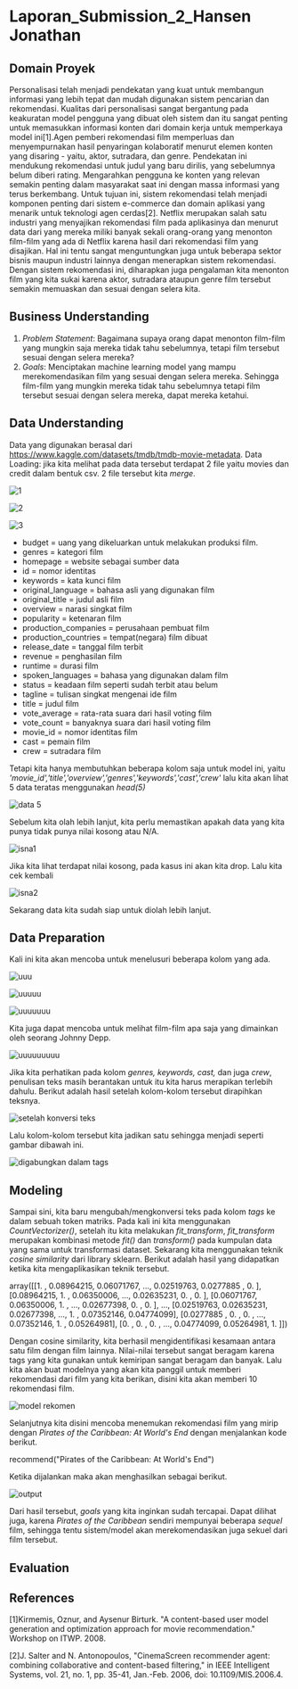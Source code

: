 # Laporan_Submission_2_Hansen Jonathan

## Domain Proyek
Personalisasi telah menjadi pendekatan yang kuat untuk membangun informasi yang lebih tepat dan mudah digunakan sistem pencarian dan rekomendasi. Kualitas dari personalisasi sangat bergantung pada keakuratan model pengguna yang dibuat oleh sistem dan itu sangat penting untuk memasukkan informasi konten dari domain kerja untuk memperkaya model ini[1].Agen pemberi rekomendasi film memperluas dan menyempurnakan hasil penyaringan kolaboratif menurut elemen konten yang disaring - yaitu, aktor, sutradara, dan genre. Pendekatan ini mendukung rekomendasi untuk judul yang baru dirilis, yang sebelumnya belum diberi rating. Mengarahkan pengguna ke konten yang relevan semakin penting dalam masyarakat saat ini dengan massa informasi yang terus berkembang. Untuk tujuan ini, sistem rekomendasi telah menjadi komponen penting dari sistem e-commerce dan domain aplikasi yang menarik untuk teknologi agen cerdas[2]. Netflix merupakan salah satu industri yang menyajikan rekomendasi film pada aplikasinya dan menurut data dari yang mereka miliki banyak sekali orang-orang yang menonton film-film yang ada di Netflix karena hasil dari rekomendasi film yang disajikan. Hal ini tentu sangat menguntungkan juga untuk beberapa sektor bisnis maupun industri lainnya dengan menerapkan sistem rekomendasi. Dengan sistem rekomendasi ini, diharapkan juga pengalaman kita menonton film yang kita sukai karena aktor, sutradara ataupun genre film tersebut semakin memuaskan dan sesuai dengan selera kita.

## Business Understanding
1. *Problem Statement*:
   Bagaimana supaya orang dapat menonton film-film yang mungkin saja mereka tidak tahu sebelumnya, tetapi film tersebut sesuai dengan selera mereka?
2. *Goals*:
   Menciptakan machine learning model yang mampu merekomendasikan film yang sesuai dengan selera mereka. Sehingga film-film yang mungkin mereka tidak tahu sebelumnya tetapi film tersebut sesuai dengan selera mereka, dapat mereka ketahui.


## Data Understanding
Data yang digunakan berasal dari https://www.kaggle.com/datasets/tmdb/tmdb-movie-metadata.
Data Loading: jika kita melihat pada data tersebut terdapat 2 file yaitu movies dan credit dalam bentuk csv. 2 file tersebut kita *merge*.

![1](https://user-images.githubusercontent.com/106476815/182641398-d172a4c8-e1f3-49e2-b7a5-6a08a02491f7.jpg)

![2](https://user-images.githubusercontent.com/106476815/182641374-7a3e3981-d4e0-473d-8e32-f8b17c4b2fc3.jpg)

![3](https://user-images.githubusercontent.com/106476815/182641388-a816b50c-c6ec-4133-9097-0341b22081d7.jpg)

- budget = uang yang dikeluarkan untuk melakukan produksi film.
- genres = kategori film
- homepage = website sebagai sumber data
- id = nomor identitas  
- keywords = kata kunci film 
- original_language = bahasa asli yang digunakan film
- original_title = judul asli film
- overview = narasi singkat film
- popularity = ketenaran film
- production_companies = perusahaan pembuat film 
- production_countries = tempat(negara) film dibuat
- release_date = tanggal film terbit
- revenue = penghasilan film
- runtime = durasi film
- spoken_languages = bahasa yang digunakan dalam film
- status = keadaan film seperti sudah terbit atau belum
- tagline = tulisan singkat mengenai ide film
- title = judul film
- vote_average = rata-rata suara dari hasil voting film
- vote_count = banyaknya suara dari hasil voting film
- movie_id = nomor identitas film
- cast = pemain film
- crew = sutradara film

Tetapi kita hanya membutuhkan beberapa kolom saja untuk model ini, yaitu *'movie_id','title','overview','genres','keywords','cast','crew'* lalu kita akan lihat 5 data teratas menggunakan *head(5)*

![data 5](https://user-images.githubusercontent.com/106476815/182332376-f1ce6827-381c-4abe-99a0-09643cab2030.jpg)

Sebelum kita olah lebih lanjut, kita perlu memastikan apakah data yang kita punya tidak punya nilai kosong atau N/A.

![isna1](https://user-images.githubusercontent.com/106476815/182641391-fca7f091-86fb-4357-9480-be147b3a149e.jpg)

Jika kita lihat terdapat nilai kosong, pada kasus ini akan kita drop. Lalu kita cek kembali

![isna2](https://user-images.githubusercontent.com/106476815/182641396-d48b6da8-66f3-4481-8a50-dcf12cd15aa2.jpg)

Sekarang data kita sudah siap untuk diolah lebih lanjut.


## Data Preparation
Kali ini kita akan mencoba untuk menelusuri beberapa kolom yang ada.

![uuu](https://user-images.githubusercontent.com/106476815/182652484-3ae47733-a666-4484-8306-705785ed53d6.jpg)

![uuuuu](https://user-images.githubusercontent.com/106476815/182652468-45b1aebf-e6a2-45dc-a994-5f3ae05bdc2b.jpg)

![uuuuuuu](https://user-images.githubusercontent.com/106476815/182652478-69de0d04-bc21-40ea-b51a-0c00dffc0e3e.jpg)

Kita juga dapat mencoba untuk melihat film-film apa saja yang dimainkan oleh seorang Johnny Depp.

![uuuuuuuuu](https://user-images.githubusercontent.com/106476815/182652480-9d2e4f25-edea-4cb8-b294-cf1c4df67ba7.jpg)


Jika kita perhatikan pada kolom *genres, keywords, cast,* dan juga *crew*, penulisan teks masih berantakan untuk itu kita harus merapikan terlebih dahulu. 
Berikut adalah hasil setelah kolom-kolom tersebut dirapihkan teksnya.

![setelah konversi teks](https://user-images.githubusercontent.com/106476815/182333610-478930a9-4dcd-48aa-bf14-739e02066e7f.jpg)

Lalu kolom-kolom tersebut kita jadikan satu sehingga menjadi seperti gambar dibawah ini.

![digabungkan dalam tags](https://user-images.githubusercontent.com/106476815/182333603-eb6d3a4a-ef58-4b1b-b9d8-7f8ba8e1f31a.jpg)


## Modeling
Sampai sini, kita baru mengubah/mengkonversi teks pada kolom *tags* ke dalam sebuah token matriks. Pada kali ini kita menggunakan *CountVectorizer()*, setelah itu kita melakukan *fit_transform*, *fit_transform* merupakan kombinasi metode *fit()* dan *transform()* pada kumpulan data yang sama untuk transformasi dataset. Sekarang kita menggunakan teknik *cosine similarity* dari library sklearn. Berikut adalah hasil yang didapatkan ketika kita mengaplikasikan teknik tersebut.

array([[1.        , 0.08964215, 0.06071767, ..., 0.02519763, 0.0277885 ,
        0.        ],
       [0.08964215, 1.        , 0.06350006, ..., 0.02635231, 0.        ,
        0.        ],
       [0.06071767, 0.06350006, 1.        , ..., 0.02677398, 0.        ,
        0.        ],
       ...,
       [0.02519763, 0.02635231, 0.02677398, ..., 1.        , 0.07352146,
        0.04774099],
       [0.0277885 , 0.        , 0.        , ..., 0.07352146, 1.        ,
        0.05264981],
       [0.        , 0.        , 0.        , ..., 0.04774099, 0.05264981,
        1.        ]])
        
Dengan cosine similarity, kita berhasil mengidentifikasi kesamaan antara satu film dengan film lainnya. Nilai-nilai tersebut sangat beragam karena tags yang kita gunakan untuk kemiripan sangat beragam dan banyak. Lalu kita akan buat modelnya yang akan kita panggil untuk memberi rekomendasi dari film yang kita berikan, disini kita akan memberi 10 rekomendasi film.

![model rekomen](https://user-images.githubusercontent.com/106476815/182336742-bc7a2f20-9436-4ad8-a105-b99ca8ada09f.jpg)

Selanjutnya kita disini mencoba menemukan rekomendasi film yang mirip dengan *Pirates of the Caribbean: At World's End* dengan menjalankan kode berikut.

recommend("Pirates of the Caribbean: At World's End")

Ketika dijalankan maka akan menghasilkan sebagai berikut.

![output](https://user-images.githubusercontent.com/106476815/182336747-f7d8eec5-fd32-42f2-a864-a56757e55b13.jpg)

Dari hasil tersebut, *goals* yang kita inginkan sudah tercapai. Dapat dilihat juga, karena *Pirates of the Caribbean* sendiri mempunyai beberapa *sequel* film, sehingga tentu sistem/model akan merekomendasikan juga sekuel dari film tersebut.

## Evaluation



## References
[1]Kirmemis, Oznur, and Aysenur Birturk. "A content-based user model generation and optimization approach for movie recommendation." Workshop on ITWP. 2008.

[2]J. Salter and N. Antonopoulos, "CinemaScreen recommender agent: combining collaborative and content-based filtering," in IEEE Intelligent Systems, vol. 21, no. 1, pp. 35-41, Jan.-Feb. 2006, doi: 10.1109/MIS.2006.4.
